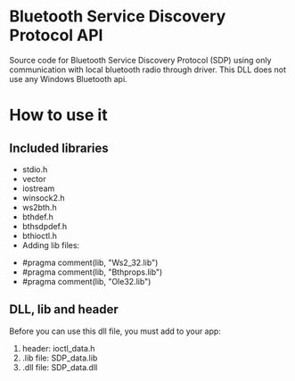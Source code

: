 # Bluetooth Service Discovery Protocol API
Source code for Bluetooth Service Discovery Protocol (SDP) using only communication with local bluetooth radio through driver. This DLL does not use any Windows Bluetooth api.


# How to use it
## Included libraries
- stdio.h
- vector
- iostream
- winsock2.h
- ws2bth.h
- bthdef.h
- bthsdpdef.h
- bthioctl.h
- Adding lib files:
* #pragma comment(lib, "Ws2_32.lib")
* #pragma comment(lib, "Bthprops.lib")
* #pragma comment(lib, "Ole32.lib")

## DLL, lib and header
Before you can use this dll file, you must add to your app:
1. header: 
ioctl_data.h
2. .lib file:
SDP_data.lib
3. .dll file:
SDP_data.dll

